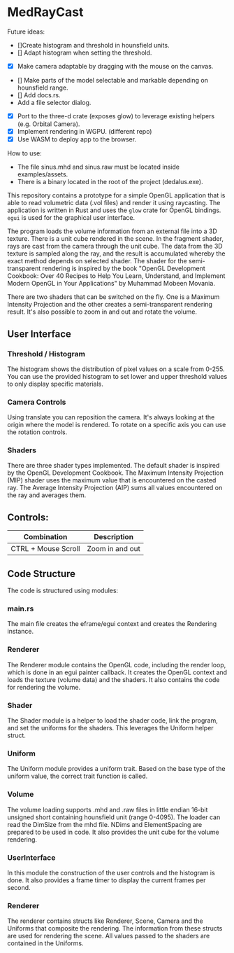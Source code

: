 # MedRayCast #

Future ideas:
- []Create histogram and threshold in hounsfield units.
- [] Adapt histogram when setting the threshold.
- [x] Make camera adaptable by dragging with the mouse on the canvas.
- [] Make parts of the model selectable and markable depending on hounsfield range.
- [] Add docs.rs.
- Add a file selector dialog.
- [x] Port to the three-d crate (exposes glow) to leverage existing helpers (e.g. Orbital Camera).
- [x] Implement rendering in WGPU. (different repo)
- [x] Use WASM to deploy app to the browser.

How to use:
- The file sinus.mhd and sinus.raw must be located inside examples/assets.
- There is a binary located in the root of the project (dedalus.exe).

This repository contains a prototype for a simple OpenGL application that is able to read volumetric data (.vol files) and render it using raycasting. The application is written in Rust and uses the `glow` crate for OpenGL bindings. `egui` is used for the graphical user interface.

The program loads the volume information from an external file into a 3D texture. There is a unit cube rendered in the scene. In the fragment shader, rays are cast from the camera through the unit cube. The data from the 3D texture is sampled along the ray, and the result is accumulated whereby the exact method depends on selected shader. The shader for the semi-transparent rendering is inspired by the book "OpenGL Development Cookbook: Over 40 Recipes to Help You Learn, Understand, and Implement Modern OpenGL in Your Applications" by Muhammad Mobeen Movania.

There are two shaders that can be switched on the fly. One is a Maximum Intensity Projection and the other creates a semi-transparent rendering result. It's also possible to zoom in and out and rotate the volume.

## User Interface ##
### Threshold / Histogram ###
The histogram shows the distribution of pixel values on a scale from 0-255. You can use the provided histogram to set lower and upper threshold values to only display specific materials.

### Camera Controls ###
Using translate you can reposition the camera. It's always looking at the origin where the model is rendered. To rotate on a specific axis you can use the rotation controls.

### Shaders ###
There are three shader types implemented. The default shader is inspired by the OpenGL Development Cookbook. The Maximum Intensity Projection (MIP) shader uses the maximum value that is encountered on the casted ray. The Average Intensity Projection (AIP) sums all values encountered on the ray and averages them.

## Controls: ##
| Combination         	| Description     	|
|---------------------	|-----------------	|
| CTRL + Mouse Scroll 	| Zoom in and out 	|

## Code Structure ##
The code is structured using modules:

### main.rs ###
The main file creates the eframe/egui context and creates the Rendering instance.

### Renderer ###
The Renderer module contains the OpenGL code, including the render loop, which is done in an egui painter callback. It creates the OpenGL context and loads the texture (volume data) and the shaders. It also contains the code for rendering the volume.

### Shader ###
The Shader module is a helper to load the shader code, link the program, and set the uniforms for the shaders. This leverages the Uniform helper struct.

### Uniform ###
The Uniform module provides a uniform trait. Based on the base type of the uniform value, the correct trait function is called.

### Volume ###
The volume loading supports .mhd and .raw files in little endian 16-bit unsigned short containing hounsfield unit (range 0-4095).
The loader can read the DimSize from the mhd file. NDims and ElementSpacing are prepared to be used in code.
It also provides the unit cube for the volume rendering.

### UserInterface ###
In this module the construction of the user controls and the histogram is done. It also provides a frame timer to display the current frames per second.

### Renderer ###
The renderer contains structs like Renderer, Scene, Camera and the Uniforms that composite the rendering. The information from these structs are used for rendering the scene. All values passed to the shaders are contained in the Uniforms.
